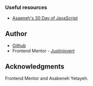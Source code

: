 


### Useful resources

- [Asaeneh's 30 Day of JavaScript](https://github.com/Asabeneh/30-Days-Of-JavaScript)


## Author

- [Github](https://github.com/Justinjovert/)
- Frontend Mentor - [Justinjovert](https://www.frontendmentor.io/profile/Justinjovert)

## Acknowledgments

Frontend Mentor and Asabeneh Yetayeh.
